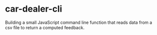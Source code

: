 # car-dealer-cli
Building a small JavaScript command line function that reads data from a csv file to return a computed feedback.
